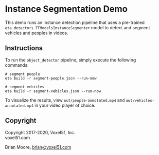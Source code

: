 # Instance Segmentation Demo

This demo runs an instance detection pipeline that uses a pre-trained
`eta.detectors.TFModelsInstanceSegmenter` model to detect and segment vehicles
and peoples in videos.


## Instructions

To run the `object_detector` pipeline, simply execute the following commands:

```
# segment people
eta build -r segment-people.json --run-now

# segment vehicles
eta build -r segment-vehicles.json --run-now
```

To visualize the results, view `out/people-annotated.mp4` and
`out/vehicles-annotated.mp4` in your video player of choice.


## Copyright

Copyright 2017-2020, Voxel51, Inc.<br>
voxel51.com

Brian Moore, brian@voxel51.com
